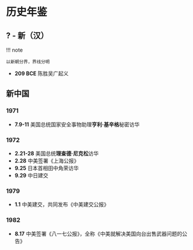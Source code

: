 # 历史年鉴

## ? - 新（汉）

!!! note 

    以新朝分界，界线分明

* **209 BCE**  陈胜吴广起义


## 新中国

### 1971
* **7.9-11**  美国总统国家安全事物助理**亨利·基辛格**秘密访华

### 1972
* **2.21-28**  美国总统**理查德·尼克松**访华
* **2.28**     中美签署《上海公报》
* **9.25**     日本首相田中角荣访华
* **9.29**     中日建交

### 1979
* **1.1** 中美建交，共同发布《中美建交公报》

### 1982
* **8.17** 中美签署《八一七公报》，全称《中美就解决美国向台出售武器问题的公告》
